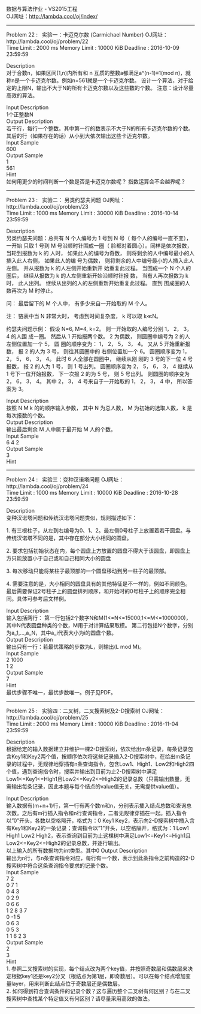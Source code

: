 数据与算法作业 - VS2015工程<br/>
OJ网址：http://lambda.cool/oj/index/<br/>
<hr/>
Problem  22  :   实验一：卡迈克尔数 (Carmichael Number) OJ网址：http://lambda.cool/oj/problem/22<br/>
Time Limit :  2000 ms       Memory Limit :  10000 KiB       Deadline :  2016-10-09 23:59:59<br/>
<p>Description<br/>
对于合数n，如果区间(1,n)内所有和 n 互质的整数a都满足a^(n-1)≡1(mod n)，就称n是一个卡迈克尔数。例如n=561就是一个卡迈克尔数。 设计一个算法，对于给定的上限N，输出不大于N的所有卡迈克尔数以及这些数的个数。 注意：设计尽量高效的算法。<p/>
Input Description<br/>
1个正整数N<br/>
Output Description<br/>
若干行，每行一个整数。其中第一行的数表示不大于N的所有卡迈克尔数的个数。其后的行（如果存在的话）从小到大依次输出这些卡迈克尔数。<br/>
Input Sample<br/>
600<br/>
Output Sample<br/>
1<br/>
561<br/>
Hint<br/>
如何用更少的时间判断一个数是否是卡迈克尔数呢？ 指数运算会不会越界呢？<br/>
<hr/>
Problem  23  :   实验二： 另类约瑟夫问题 OJ网址：http://lambda.cool/oj/problem/23<br/>
Time Limit :  1000 ms       Memory Limit :  30000 KiB       Deadline :  2016-10-14 23:59:59<br/>
<p>Description<br/>另类约瑟夫问题：总共有 N 个人编号为 1 号到 N 号（ 每个人的编号一直不变），一开始 只取 1 号到 M 号沿顺时针围成一圈（ 脸都对着圆心）。同样是依次报数，当轮到报数为 k 的 人时， 如果此人的编号为奇数， 则将剩余的人中编号最小的人插入此人右侧， 如果此人的编 号为偶数， 则将剩余的人中编号最小的人插入此人左侧。 并从报数为 k 的人左侧开始重新开 始重复此过程。 当围成一个 N 个人的圈后， 继续从报数为 k 的人左侧重新开始沿顺时针报 数， 当有人再次报数为 k 时， 此人出列。 继续从出列的人的左侧重新开始重复此过程。 直到 围成圈的人数再次为 M 时停止。<p/>
<p>问： 最后留下的 M 个人中， 有多少来自一开始取的 M 个人。<p/>
<p>注： 链表中当 N 非常大时， 考虑到时间复杂度， k 可以取 k≪N。<p/>
<p>约瑟夫问题示例： 假设 N=6, M=4, k=2。 则一开始取的人编号分别 1， 2， 3， 4 的人围 成一圈。 然后从 1 开始报两个数。 2 为偶数， 则圆圈中编号为 2 的人左侧位置加一个 5， 圆 圈的顺序变为： 1， 2， 5， 3， 4。 又从 5 开始重新报数， 报 2 的人为 3 号， 则往其圆圈中的 右侧位置加一个 6。 圆圈顺序变为 1， 2， 5， 6， 3， 4。 此时 6 人全部在圆圈中， 继续从刚 刚的 3 号的下一位 4 号报数， 报 2 的人为 1 号， 则 1 号出列。 圆圈顺序变为 2， 5， 6， 3， 4 继续从 1 号下一位开始报数， 下一次报 2 的为 5 号， 则 5 号出列。 则圆圈的顺序变为 2， 6， 3， 4。 其中 2， 3， 4 号来自于一开始取的 1， 2， 3， 4 中， 所以答案为 3。<p/>
Input Description<br/>
按照 N M k 的的顺序输入参数， 其中 N 为总人数， M 为初始的选取人数， k 是每次报数的个数。<br/>
Output Description<br/>
输出最后剩余 M 人中属于最开始 M 人的个数。<br/>
Input Sample<br/>
6 4 2<br/>
Output Sample<br/>
3<br/>
Hint<br/>
<hr/>
Problem  24  :   实验三：变种汉诺塔问题 OJ网址：http://lambda.cool/oj/problem/24<br/>
Time Limit :  1000 ms       Memory Limit :  10000 KiB       Deadline :  2016-10-28 23:59:59<br/>
<p>Description<br/>变种汉诺塔问题和传统汉诺塔问题类似，规则描述如下：<p/>
<p>1.	有三根柱子，从左到右编号为0、1、2。最左侧0号柱子上放置着若干圆盘。与传统汉诺塔不同的是，其中存在部分大小相同的圆盘。<p/>
<p>2.	要求包括初始状态在内，每个圆盘上方放置的圆盘不得大于该圆盘，即圆盘上方只能放置小于自己或和自己相同大小的圆盘<p/>
<p>3.	每次移动只能将某柱子最顶部的一个圆盘移动到另一柱子的最顶部。<p/>
<p>4.	需要注意的是，大小相同的圆盘具有的其他特征是不一样的，例如不同颜色。最后需要保证2号柱子上的圆盘排列顺序，和开始时的0号柱子上的顺序完全相同。具体可参考后文样例。<p/>
Input Description<br/>
输入包括两行： 第一行包括2个数字N和M(1<=N<=15000,1<=M<=1000000)，其中N代表圆盘种类的个数，M用于对计算结果取模。 第二行包括N个数字，分别为a_1,…,a_N，其中a_i代表大小为i的圆盘个数。<br/>
Output Description<br/>
输出只有一行：若最优策略的步数为L，则输出(L mod M)。<br/>
Input Sample<br/>
2 1000<br/>
1 2<br/>
Output Sample<br/>
7<br/>
Hint<br/>
最优步骤不唯一，最优步数唯一。例子见PDF。<br/>
<hr/>
Problem  25  :   实验四：二叉树，二叉搜索树及2-D搜索树 OJ网址：http://lambda.cool/oj/problem/25<br/>
Time Limit :  2000 ms       Memory Limit :  10000 KiB       Deadline :  2016-11-04 23:59:59<br/>
<p>Description<br/>
根据给定的输入数据建立并维护一棵2-D搜索树，依次给出m条记录，每条记录包含Key1和Key2两个值，按顺序依次将这些记录插入2-D搜索树中，在给出m条记录的过程中，无规律地穿插有n条查询指令，包含Low1、High1、Low2和High2四个值，遇到查询指令时，搜索并输出到目前为止2-D搜索树中满足Low1<=Key1<=High1且Low2<=Key2<=High2的记录总数（只需输出数量，无需输出每条记录，因此本题与每个结点的value值无关，无需提供value值）。<p/>
Input Description<br/>
输入数据有(m+n+1)行，第一行有两个数m和n，分别表示插入结点总数和查询总次数。之后有m行插入指令和n行查询指令，二者无规律穿插在一起。插入指令以”0”开头，各数以空格隔开，格式为：0 Key1 Key2，表示向2-D搜索树中插入含有Key1和Key2的一条记录；查询指令以”1”开头，以空格隔开，格式为：1 Low1 High1 Low2 High2，表示查询到目前为止这棵树中满足Low1<=Key1<=High1且Low2<=Key2<=High2的记录总数，并逐行输出。<br/>
以上输入的所有数据均为int类型。其中0<m<100k，0<n<100k，Key1和Key2以及查询区间边界则可以为int范围内任意整数。<br/>
Output Description<br/>
输出为n行，与n条查询指令对应，每行有一个数，表示到此条指令之前构造的2-D搜索树中符合这条查询指令要求的记录个数。<br/>
Input Sample<br/>
7 2<br/>
0 7 1<br/>
0 4 3<br/>
0 2 9<br/>
0 6 6<br/>
1 2 8 3 7<br/>
0 -1 5<br/>
0 6 3<br/>
0 5 3<br/>
1 1 6 2 3<br/>
Output Sample<br/>
2<br/>
3<br/>
Hint<br/>
1. 参照二叉搜索树的实现，每个结点改为两个key值，并按照奇数层和偶数层来决定根据key1还是key2分叉（根结点为第1层，即奇数层）。可以在每个结点增加变量layer，用来判断此结点位于奇数层还是偶数层。<br/>
2. 如何得到符合查询条件的记录个数？这与遍历整个二叉树有何区别？与在二叉搜索树中查找某个特定值又有何区别？请尽量采用高效的做法。<br/>
<hr/>
